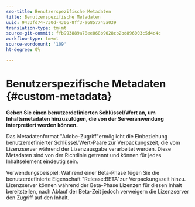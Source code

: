 ```yaml
---
seo-title: Benutzerspezifische Metadaten
title: Benutzerspezifische Metadaten
uuid: 9433fd74-730d-4306-8ff3-a6857745a039
translation-type: tm+mt
source-git-commit: ffb993889a78ee068b9028cb2bd896003c5d4d4c
workflow-type: tm+mt
source-wordcount: '109'
ht-degree: 0%

---
```



# Benutzerspezifische Metadaten {#custom-metadata}

**Geben Sie einen benutzerdefinierten Schlüssel/Wert an, um Inhaltsmetadaten hinzuzufügen, die von der Serveranwendung interpretiert werden können.**

Das Metadatenformat &quot;Adobe-Zugriff&quot;ermöglicht die Einbeziehung benutzerdefinierter Schlüssel/Wert-Paare zur Verpackungszeit, die vom Lizenzserver während der Lizenzausgabe verarbeitet werden. Diese Metadaten sind von der Richtlinie getrennt und können für jedes Inhaltselement eindeutig sein.

Verwendungsbeispiel: Während einer Beta-Phase fügen Sie die benutzerdefinierte Eigenschaft &quot;Release:BETA&quot;zur Verpackungszeit hinzu. Lizenzserver können während der Beta-Phase Lizenzen für diesen Inhalt bereitstellen, nach Ablauf der Beta-Zeit jedoch verweigern die Lizenzserver den Zugriff auf den Inhalt.
